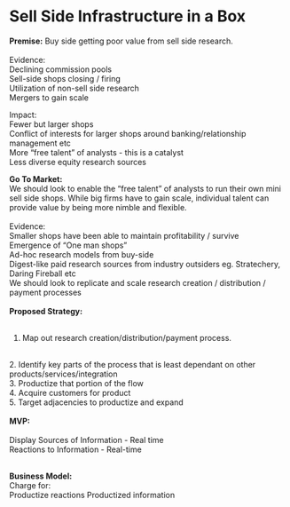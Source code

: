 # Sell Side Infrastructure in a Box

<b>Premise:</b> Buy side getting poor value from sell side research.
	<br><br>
  Evidence:<br>
		Declining commission pools
    <br>
		Sell-side shops closing / firing
    <br>
		Utilization of non-sell side research 
    <br>
		Mergers to gain scale

  Impact:
		<br>
    Fewer but larger shops
    <br>
      Conflict of interests for larger shops around banking/relationship management etc
      <br>
		More “free talent” of analysts - this is a catalyst
    <br>
    Less diverse equity research sources

<b>Go To Market:</b><br>
We should look to enable the “free talent” of analysts to run their own mini sell side shops. While big firms have to gain scale, individual talent can provide value by being more nimble and flexible.
	<br><br>
  Evidence: <br>
    Smaller shops have been able to maintain profitability / survive
    <br>
    Emergence of “One man shops”
    <br>
    Ad-hoc research models from buy-side
    <br>
    Digest-like paid research sources from industry outsiders eg. Stratechery, Daring Fireball etc
<br>
We should look to replicate and scale research creation / distribution / payment processes 
<br><br>
<b>Proposed Strategy:</b>
<br><br>
1. Map out research creation/distribution/payment process.
<br>
2. Identify key parts of the process that is least dependant on other products/services/integration
<br>
3. Productize that portion of the flow
<br>
4. Acquire customers for product
<br>
5. Target adjacencies to productize and expand
<br><br>
<b>MVP:</b>
<br><br>
Display Sources of Information - Real time
<br>
Reactions to Information - Real-time
<br><br>

<b>Business Model:</b>
<br>
Charge for:
<br>
Productize reactions
Productized information





